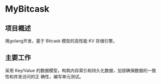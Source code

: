 # MyBitcask
## 项目概述
用golang开发，基于 Bitcask 模型的高性能 KV 存储引擎。
## 主要工作
采用 Key/Value 的数据模型，构筑内存索引和持久化数据，加锁确保数据的一致性和并发访问的正
确性，编写单元测试。
